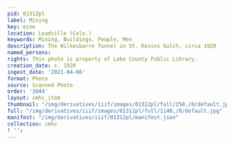 ```yaml
---
pid: 01312pl
label: Mining
key: mine
location: Leadville (Colo.)
keywords: Mining, Buildings, People, Men
description: The Wilkesbarre Tunnel in St. Kevins Gulch, circa 1920
named_persons: 
rights: This photo is property of Lake County Public Library.
creation_date: c. 1920
ingest_date: '2021-04-06'
format: Photo
source: Scanned Photo
order: '3844'
layout: cmhc_item
thumbnail: "/img/derivatives/iiif/images/01312pl/full/250,/0/default.jpg"
full: "/img/derivatives/iiif/images/01312pl/full/1140,/0/default.jpg"
manifest: "/img/derivatives/iiif/01312pl/manifest.json"
collection: cmhc
! '': 
---
```

